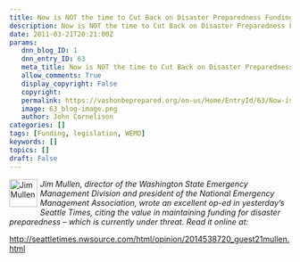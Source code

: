 ```yaml
---
title: Now is NOT the time to Cut Back on Disaster Preparedness Funding
description: Now is NOT the time to Cut Back on Disaster Preparedness Funding
date: 2011-03-21T20:21:00Z
params:
   dnn_blog_ID: 1
   dnn_entry_ID: 63
   meta_title: Now is NOT the time to Cut Back on Disaster Preparedness Funding
   allow_comments: True
   display_copyright: False
   copyright: 
   permalink: https://vashonbeprepared.org/en-us/Home/EntryId/63/Now-is-NOT-the-time-to-Cut-Back-on-Disaster-Preparedness-Funding
   image: 63_blog-image.png
   author: John Cornelison
categories: []
tags: [Funding, legislation, WEMD]
keywords: []
topics: []
draft: False
---
```


<p><img alt="Jim Mullen, Director, Emergency Management Division" align="left" width="50" height="50" style="margin: 0px 5px 5px 0px; display: inline" src="http://www.governor.wa.gov/assets/img/blog/blogpic_mullen.jpg" /><em>Jim Mullen, director of the Washington State Emergency Management Division and president of the National Emergency Management Association, wrote an excellent op-ed in yesterday’s Seattle Times, citing the value in maintaining funding for disaster preparedness – which is currently under threat. Read it online at:</em></p>
<p><a title="http://seattletimes.nwsource.com/html/opinion/2014538720_guest21mullen.html?prmid=op_ed" href="http://seattletimes.nwsource.com/html/opinion/2014538720_guest21mullen.html">http://seattletimes.nwsource.com/html/opinion/2014538720_guest21mullen.html</a></p>
